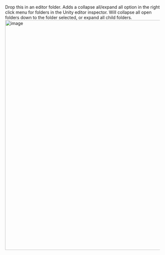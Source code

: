 Drop this in an editor folder. Adds a collapse all/expand all option in the right click menu for folders in the Unity editor inspector.
Will collapse all open folders down to the folder selected, or expand all child folders.
<img width="678" height="750" alt="image" src="https://github.com/user-attachments/assets/2aee2fb0-2534-4e62-b8cf-701b55196981" />
